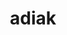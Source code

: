 ---
title: "adiak"
layout: cache
categories: [package, develop]
meta: {"compilers": ["gcc@=11.4.0", "gcc@=7.3.1", "gcc@=7.5.0", "gcc@=9.4.0", "oneapi@=2024.2.1"], "num_specs": 57, "num_specs_by_stack": {"e4s": 12, "e4s-neoverse-v2": 6, "e4s-neoverse_v1": 3, "e4s-oneapi": 4, "e4s-power": 1, "e4s-rocm-external": 6, "radiuss": 6, "radiuss-aws": 6, "radiuss-aws-aarch64": 6, "root": 57}, "oss": ["amzn2", "ubuntu18.04", "ubuntu20.04", "ubuntu22.04"], "platforms": ["linux"], "stacks": ["e4s", "e4s-neoverse-v2", "e4s-neoverse_v1", "e4s-oneapi", "e4s-power", "e4s-rocm-external", "radiuss", "radiuss-aws", "radiuss-aws-aarch64", "root"], "targets": ["aarch64", "neoverse_v1", "neoverse_v2", "ppc64le", "x86_64_v3"], "versions": ["0.4.1"]}
spec_details: [{"compiler": "gcc@=11.4.0", "hash": "35xkuncerrhmpgvvzepvcfy5zauedpyv", "os": "ubuntu22.04", "platform": "linux", "size": "-", "stacks": ["e4s", "root"], "target": "x86_64_v3", "variants": ["build_system=cmake", "build_type=Release", "generator=make", "~ipo", "+mpi", "+shared"], "versions": ["0.4.1"]}, {"compiler": "gcc@=7.5.0", "hash": "36rkrml6laamz5onmhk23s2dwgzodd2v", "os": "ubuntu18.04", "platform": "linux", "size": "-", "stacks": ["root"], "target": "x86_64_v3", "variants": ["build_system=cmake", "build_type=Release", "generator=make", "~ipo", "+mpi", "+shared"], "versions": ["0.4.1"]}, {"compiler": "gcc@=11.4.0", "hash": "3cp4dcmthsddr6dwti6svqhhl5olfanf", "os": "ubuntu22.04", "platform": "linux", "size": "-", "stacks": ["e4s-rocm-external", "root"], "target": "x86_64_v3", "variants": ["build_system=cmake", "build_type=Release", "generator=make", "~ipo", "+mpi", "+shared"], "versions": ["0.4.1"]}, {"compiler": "gcc@=11.4.0", "hash": "3orniedi746p75bduus7d7zezeuweenc", "os": "ubuntu22.04", "platform": "linux", "size": "-", "stacks": ["e4s-neoverse_v1", "root"], "target": "neoverse_v1", "variants": ["build_system=cmake", "build_type=Release", "generator=make", "~ipo", "+mpi", "+shared"], "versions": ["0.4.1"]}, {"compiler": "gcc@=7.3.1", "hash": "3p3fokjnnoupfywrtiu5j6jlktrcumyv", "os": "amzn2", "platform": "linux", "size": "-", "stacks": ["radiuss-aws", "root"], "target": "x86_64_v3", "variants": ["build_system=cmake", "build_type=Release", "generator=make", "~ipo", "+mpi", "+shared"], "versions": ["0.4.1"]}, {"compiler": "gcc@=11.4.0", "hash": "3tysmd3pmgo7fbbwev3zep3mzwcwhogt", "os": "ubuntu22.04", "platform": "linux", "size": "-", "stacks": ["e4s", "root"], "target": "x86_64_v3", "variants": ["build_system=cmake", "build_type=Release", "generator=make", "~ipo", "+mpi", "+shared"], "versions": ["0.4.1"]}, {"compiler": "gcc@=11.4.0", "hash": "3uwdncwxvcdrnfwdt6oet34nxg6fa4cz", "os": "ubuntu22.04", "platform": "linux", "size": "-", "stacks": ["e4s", "root"], "target": "x86_64_v3", "variants": ["build_system=cmake", "build_type=Release", "generator=make", "~ipo", "+mpi", "+shared"], "versions": ["0.4.1"]}, {"compiler": "oneapi@=2024.2.1", "hash": "6mr7yt47rpat24p52shxdi3utfvzxtr6", "os": "ubuntu22.04", "platform": "linux", "size": "-", "stacks": ["e4s-oneapi", "root"], "target": "x86_64_v3", "variants": ["build_system=cmake", "build_type=Release", "generator=make", "~ipo", "+mpi", "+shared"], "versions": ["0.4.1"]}, {"compiler": "gcc@=11.4.0", "hash": "7w54ide2xstw4xbfenupngslp4fewm7h", "os": "ubuntu22.04", "platform": "linux", "size": "-", "stacks": ["e4s-neoverse-v2", "root"], "target": "neoverse_v2", "variants": ["build_system=cmake", "build_type=Release", "generator=make", "~ipo", "+mpi", "+shared"], "versions": ["0.4.1"]}, {"compiler": "gcc@=11.4.0", "hash": "adofeduv55f647oy2g7rsxly25tt4nm5", "os": "ubuntu22.04", "platform": "linux", "size": "-", "stacks": ["e4s", "root"], "target": "x86_64_v3", "variants": ["build_system=cmake", "build_type=Release", "generator=make", "~ipo", "+mpi", "+shared"], "versions": ["0.4.1"]}, {"compiler": "gcc@=11.4.0", "hash": "bhwxrkflmfoegscimhaoy4f7zcwpyqtp", "os": "ubuntu22.04", "platform": "linux", "size": "-", "stacks": ["root"], "target": "x86_64_v3", "variants": ["build_system=cmake", "build_type=Release", "generator=make", "~ipo", "+mpi", "+shared"], "versions": ["0.4.1"]}, {"compiler": "gcc@=7.3.1", "hash": "bibb4yeydvdvjtjiwvo5epvirt24srae", "os": "amzn2", "platform": "linux", "size": "-", "stacks": ["radiuss-aws", "root"], "target": "x86_64_v3", "variants": ["build_system=cmake", "build_type=Release", "generator=make", "~ipo", "+mpi", "+shared"], "versions": ["0.4.1"]}, {"compiler": "gcc@=11.4.0", "hash": "c7glgvbz3m4y5zvs3qgzcs3hkaxqovd4", "os": "ubuntu22.04", "platform": "linux", "size": "-", "stacks": ["root"], "target": "neoverse_v2", "variants": ["build_system=cmake", "build_type=Release", "generator=make", "~ipo", "+mpi", "+shared"], "versions": ["0.4.1"]}, {"compiler": "gcc@=7.3.1", "hash": "ddyrmufyjkpor7dkcrv4jxqaxbuhf2xt", "os": "amzn2", "platform": "linux", "size": "-", "stacks": ["radiuss-aws-aarch64", "root"], "target": "aarch64", "variants": ["build_system=cmake", "build_type=Release", "generator=make", "~ipo", "+mpi", "+shared"], "versions": ["0.4.1"]}, {"compiler": "gcc@=7.3.1", "hash": "derppwcjelylddr3qvxsoae64qmiyvqi", "os": "amzn2", "platform": "linux", "size": "-", "stacks": ["root"], "target": "aarch64", "variants": ["build_system=cmake", "build_type=Release", "generator=make", "~ipo", "+mpi", "+shared"], "versions": ["0.4.1"]}, {"compiler": "oneapi@=2024.2.1", "hash": "dmuyeohaqqoph42vqldkum62ebyuy5ys", "os": "ubuntu22.04", "platform": "linux", "size": "-", "stacks": ["e4s-oneapi", "root"], "target": "x86_64_v3", "variants": ["build_system=cmake", "build_type=Release", "generator=make", "~ipo", "+mpi", "+shared"], "versions": ["0.4.1"]}, {"compiler": "gcc@=9.4.0", "hash": "dug4qkmvyeewddhuddwlhk2qvvfkemzz", "os": "ubuntu20.04", "platform": "linux", "size": "-", "stacks": ["e4s-power", "root"], "target": "ppc64le", "variants": ["build_system=cmake", "build_type=Release", "generator=make", "~ipo", "+mpi", "+shared"], "versions": ["0.4.1"]}, {"compiler": "gcc@=11.4.0", "hash": "efdngdz6rgequ7mo7l7z7yzkv6usew2i", "os": "ubuntu22.04", "platform": "linux", "size": "-", "stacks": ["e4s-rocm-external", "root"], "target": "x86_64_v3", "variants": ["build_system=cmake", "build_type=Release", "generator=make", "~ipo", "+mpi", "+shared"], "versions": ["0.4.1"]}, {"compiler": "gcc@=7.3.1", "hash": "fi4hsd2n2mhrdb4oledxqx77i2arxhyp", "os": "amzn2", "platform": "linux", "size": "-", "stacks": ["root"], "target": "x86_64_v3", "variants": ["build_system=cmake", "build_type=Release", "generator=make", "~ipo", "+mpi", "+shared"], "versions": ["0.4.1"]}, {"compiler": "gcc@=7.5.0", "hash": "hrdlzinmdlp7m52shdnxjfn2g3ijsqrv", "os": "ubuntu18.04", "platform": "linux", "size": "-", "stacks": ["radiuss", "root"], "target": "x86_64_v3", "variants": ["build_system=cmake", "build_type=Release", "generator=make", "~ipo", "+mpi", "+shared"], "versions": ["0.4.1"]}, {"compiler": "gcc@=7.5.0", "hash": "i75d6g6f75uyv2su2lidpvfcr3b2u3zo", "os": "ubuntu18.04", "platform": "linux", "size": "-", "stacks": ["radiuss", "root"], "target": "x86_64_v3", "variants": ["build_system=cmake", "build_type=Release", "generator=make", "~ipo", "+mpi", "+shared"], "versions": ["0.4.1"]}, {"compiler": "gcc@=7.5.0", "hash": "i7iedojp3ecqhltwd6h7shb5z2rcxaqp", "os": "ubuntu18.04", "platform": "linux", "size": "-", "stacks": ["radiuss", "root"], "target": "x86_64_v3", "variants": ["build_system=cmake", "build_type=Release", "generator=make", "~ipo", "+mpi", "+shared"], "versions": ["0.4.1"]}, {"compiler": "gcc@=11.4.0", "hash": "ibp2zjer5lnzyv4pbakia5gakykirjkb", "os": "ubuntu22.04", "platform": "linux", "size": "-", "stacks": ["e4s", "root"], "target": "x86_64_v3", "variants": ["build_system=cmake", "build_type=Release", "generator=make", "~ipo", "+mpi", "+shared"], "versions": ["0.4.1"]}, {"compiler": "gcc@=11.4.0", "hash": "iw65czfimm7auyxi3q4jqgfamarysh6z", "os": "ubuntu22.04", "platform": "linux", "size": "-", "stacks": ["e4s-rocm-external", "root"], "target": "x86_64_v3", "variants": ["build_system=cmake", "build_type=Release", "generator=make", "~ipo", "+mpi", "+shared"], "versions": ["0.4.1"]}, {"compiler": "gcc@=11.4.0", "hash": "jccybblsyegldyskersvm4a4sfulmfzu", "os": "ubuntu22.04", "platform": "linux", "size": "-", "stacks": ["e4s", "root"], "target": "x86_64_v3", "variants": ["build_system=cmake", "build_type=Release", "generator=make", "~ipo", "+mpi", "+shared"], "versions": ["0.4.1"]}, {"compiler": "gcc@=7.5.0", "hash": "kmosgjtul7etecpd45cv376mc7pktyxf", "os": "ubuntu18.04", "platform": "linux", "size": "-", "stacks": ["radiuss", "root"], "target": "x86_64_v3", "variants": ["build_system=cmake", "build_type=Release", "generator=make", "~ipo", "+mpi", "+shared"], "versions": ["0.4.1"]}, {"compiler": "gcc@=7.3.1", "hash": "kvyn6cn6aewjhv22l24hfmr3nkhbahnq", "os": "amzn2", "platform": "linux", "size": "-", "stacks": ["radiuss-aws-aarch64", "root"], "target": "aarch64", "variants": ["build_system=cmake", "build_type=Release", "generator=make", "~ipo", "+mpi", "+shared"], "versions": ["0.4.1"]}, {"compiler": "gcc@=7.3.1", "hash": "ky2au4fmkxhelsrbc6sjfqt75vhderfy", "os": "amzn2", "platform": "linux", "size": "-", "stacks": ["radiuss-aws-aarch64", "root"], "target": "aarch64", "variants": ["build_system=cmake", "build_type=Release", "generator=make", "~ipo", "+mpi", "+shared"], "versions": ["0.4.1"]}, {"compiler": "gcc@=7.3.1", "hash": "kz3yhu4igmwfh64ij4z5d7dth7a34nq7", "os": "amzn2", "platform": "linux", "size": "-", "stacks": ["radiuss-aws", "root"], "target": "x86_64_v3", "variants": ["build_system=cmake", "build_type=Release", "generator=make", "~ipo", "+mpi", "+shared"], "versions": ["0.4.1"]}, {"compiler": "gcc@=11.4.0", "hash": "lkzo5lsskk4qu4a3oj33ghwtbepu6ygx", "os": "ubuntu22.04", "platform": "linux", "size": "-", "stacks": ["e4s-neoverse-v2", "root"], "target": "neoverse_v2", "variants": ["build_system=cmake", "build_type=Release", "generator=make", "~ipo", "+mpi", "+shared"], "versions": ["0.4.1"]}, {"compiler": "oneapi@=2024.2.1", "hash": "msx23py5pyw3mzsqrb5p7dicb6b273jd", "os": "ubuntu22.04", "platform": "linux", "size": "-", "stacks": ["e4s-oneapi", "root"], "target": "x86_64_v3", "variants": ["build_system=cmake", "build_type=Release", "generator=make", "~ipo", "+mpi", "+shared"], "versions": ["0.4.1"]}, {"compiler": "gcc@=11.4.0", "hash": "ndahlpgalyop7sh723eux2wlur5adjbt", "os": "ubuntu22.04", "platform": "linux", "size": "-", "stacks": ["e4s-rocm-external", "root"], "target": "x86_64_v3", "variants": ["build_system=cmake", "build_type=Release", "generator=make", "~ipo", "+mpi", "+shared"], "versions": ["0.4.1"]}, {"compiler": "gcc@=11.4.0", "hash": "nist5yhe424gqfjkpysj3z2t5szq4zbt", "os": "ubuntu22.04", "platform": "linux", "size": "-", "stacks": ["root"], "target": "x86_64_v3", "variants": ["build_system=cmake", "build_type=Release", "generator=make", "~ipo", "+mpi", "+shared"], "versions": ["0.4.1"]}, {"compiler": "gcc@=7.3.1", "hash": "nldb6b26cjndrtpfaxexopxalenaoy47", "os": "amzn2", "platform": "linux", "size": "-", "stacks": ["radiuss-aws-aarch64", "root"], "target": "aarch64", "variants": ["build_system=cmake", "build_type=Release", "generator=make", "~ipo", "+mpi", "+shared"], "versions": ["0.4.1"]}, {"compiler": "oneapi@=2024.2.1", "hash": "owxvnkjrbph7n6dta5bhj3beqngpz77r", "os": "ubuntu22.04", "platform": "linux", "size": "-", "stacks": ["root"], "target": "x86_64_v3", "variants": ["build_system=cmake", "build_type=Release", "generator=make", "~ipo", "+mpi", "+shared"], "versions": ["0.4.1"]}, {"compiler": "gcc@=11.4.0", "hash": "oxwnsoo4dcespokxg4zwlfgrsdvbmsym", "os": "ubuntu22.04", "platform": "linux", "size": "-", "stacks": ["e4s-rocm-external", "root"], "target": "x86_64_v3", "variants": ["build_system=cmake", "build_type=Release", "generator=make", "~ipo", "+mpi", "+shared"], "versions": ["0.4.1"]}, {"compiler": "gcc@=11.4.0", "hash": "pdge765k5flybzctfbdnqpy6n4pofk6o", "os": "ubuntu22.04", "platform": "linux", "size": "-", "stacks": ["e4s", "root"], "target": "x86_64_v3", "variants": ["build_system=cmake", "build_type=Release", "generator=make", "~ipo", "+mpi", "+shared"], "versions": ["0.4.1"]}, {"compiler": "gcc@=11.4.0", "hash": "qoiws72uktqjdzyk74hqfzrwkofaqt4z", "os": "ubuntu22.04", "platform": "linux", "size": "-", "stacks": ["e4s-neoverse-v2", "root"], "target": "neoverse_v2", "variants": ["build_system=cmake", "build_type=Release", "generator=make", "~ipo", "+mpi", "+shared"], "versions": ["0.4.1"]}, {"compiler": "gcc@=11.4.0", "hash": "qupyatvs4wx2oatf2fztanttm5mebian", "os": "ubuntu22.04", "platform": "linux", "size": "-", "stacks": ["e4s", "root"], "target": "x86_64_v3", "variants": ["build_system=cmake", "build_type=Release", "generator=make", "~ipo", "+mpi", "+shared"], "versions": ["0.4.1"]}, {"compiler": "gcc@=11.4.0", "hash": "rdmdfnzibelvgmsaa6gmeyblola3gxz2", "os": "ubuntu22.04", "platform": "linux", "size": "-", "stacks": ["e4s", "root"], "target": "x86_64_v3", "variants": ["build_system=cmake", "build_type=Release", "generator=make", "~ipo", "+mpi", "+shared"], "versions": ["0.4.1"]}, {"compiler": "gcc@=11.4.0", "hash": "rxgygzj4icqlee6dnrhdc6uzhqyhfqt6", "os": "ubuntu22.04", "platform": "linux", "size": "-", "stacks": ["e4s-neoverse_v1", "root"], "target": "neoverse_v1", "variants": ["build_system=cmake", "build_type=Release", "generator=make", "~ipo", "+mpi", "+shared"], "versions": ["0.4.1"]}, {"compiler": "gcc@=11.4.0", "hash": "ry2xpcsb5psxtcz2ka4yzio3a26xodk6", "os": "ubuntu22.04", "platform": "linux", "size": "-", "stacks": ["e4s-rocm-external", "root"], "target": "x86_64_v3", "variants": ["build_system=cmake", "build_type=Release", "generator=make", "~ipo", "+mpi", "+shared"], "versions": ["0.4.1"]}, {"compiler": "gcc@=7.3.1", "hash": "s5qdxep2nq44gkbre72dojdxh4walrqt", "os": "amzn2", "platform": "linux", "size": "-", "stacks": ["radiuss-aws", "root"], "target": "x86_64_v3", "variants": ["build_system=cmake", "build_type=Release", "generator=make", "~ipo", "+mpi", "+shared"], "versions": ["0.4.1"]}, {"compiler": "gcc@=7.5.0", "hash": "she5wxtskj7iu5a7thp4tmil23t55xxm", "os": "ubuntu18.04", "platform": "linux", "size": "-", "stacks": ["radiuss", "root"], "target": "x86_64_v3", "variants": ["build_system=cmake", "build_type=Release", "generator=make", "~ipo", "+mpi", "+shared"], "versions": ["0.4.1"]}, {"compiler": "gcc@=7.3.1", "hash": "sloe2wmcttxc6orvoezs6g7isscwdryv", "os": "amzn2", "platform": "linux", "size": "-", "stacks": ["radiuss-aws-aarch64", "root"], "target": "aarch64", "variants": ["build_system=cmake", "build_type=Release", "generator=make", "~ipo", "+mpi", "+shared"], "versions": ["0.4.1"]}, {"compiler": "gcc@=11.4.0", "hash": "smfk3grfhas7f3yo7nfvaulywnvglrcy", "os": "ubuntu22.04", "platform": "linux", "size": "-", "stacks": ["e4s-neoverse-v2", "root"], "target": "neoverse_v2", "variants": ["build_system=cmake", "build_type=Release", "generator=make", "~ipo", "+mpi", "+shared"], "versions": ["0.4.1"]}, {"compiler": "gcc@=11.4.0", "hash": "szrrewheopy5x5ujdbydzlrdzafjn3rh", "os": "ubuntu22.04", "platform": "linux", "size": "-", "stacks": ["e4s-neoverse_v1", "root"], "target": "neoverse_v1", "variants": ["build_system=cmake", "build_type=Release", "generator=make", "~ipo", "+mpi", "+shared"], "versions": ["0.4.1"]}, {"compiler": "gcc@=11.4.0", "hash": "t2m2nnlez3ujcqh7z732gm54hcacbztp", "os": "ubuntu22.04", "platform": "linux", "size": "-", "stacks": ["e4s", "root"], "target": "x86_64_v3", "variants": ["build_system=cmake", "build_type=Release", "generator=make", "~ipo", "+mpi", "+shared"], "versions": ["0.4.1"]}, {"compiler": "oneapi@=2024.2.1", "hash": "t7ltkwbrh6dmknvo5oustupr22zgcymp", "os": "ubuntu22.04", "platform": "linux", "size": "-", "stacks": ["e4s-oneapi", "root"], "target": "x86_64_v3", "variants": ["build_system=cmake", "build_type=Release", "generator=make", "~ipo", "+mpi", "+shared"], "versions": ["0.4.1"]}, {"compiler": "gcc@=7.3.1", "hash": "tucvs7yfokb7occwytotk4jjy5fdzcvo", "os": "amzn2", "platform": "linux", "size": "-", "stacks": ["radiuss-aws", "root"], "target": "x86_64_v3", "variants": ["build_system=cmake", "build_type=Release", "generator=make", "~ipo", "+mpi", "+shared"], "versions": ["0.4.1"]}, {"compiler": "gcc@=7.3.1", "hash": "tunpbumjeman5vjpp7rvd3tmlqckgkuu", "os": "amzn2", "platform": "linux", "size": "-", "stacks": ["radiuss-aws-aarch64", "root"], "target": "aarch64", "variants": ["build_system=cmake", "build_type=Release", "generator=make", "~ipo", "+mpi", "+shared"], "versions": ["0.4.1"]}, {"compiler": "gcc@=11.4.0", "hash": "tya2mrpsfvs4aikf24kgnhly2q4a6v7o", "os": "ubuntu22.04", "platform": "linux", "size": "-", "stacks": ["e4s-neoverse-v2", "root"], "target": "neoverse_v2", "variants": ["build_system=cmake", "build_type=Release", "generator=make", "~ipo", "+mpi", "+shared"], "versions": ["0.4.1"]}, {"compiler": "gcc@=11.4.0", "hash": "unnwkj2rs36utbt7vnwnoyo3uor5bppy", "os": "ubuntu22.04", "platform": "linux", "size": "-", "stacks": ["e4s", "root"], "target": "x86_64_v3", "variants": ["build_system=cmake", "build_type=Release", "generator=make", "~ipo", "+mpi", "+shared"], "versions": ["0.4.1"]}, {"compiler": "gcc@=7.5.0", "hash": "whls6zv2jrdikgmrtsbscrmalicfgedi", "os": "ubuntu18.04", "platform": "linux", "size": "-", "stacks": ["radiuss", "root"], "target": "x86_64_v3", "variants": ["build_system=cmake", "build_type=Release", "generator=make", "~ipo", "+mpi", "+shared"], "versions": ["0.4.1"]}, {"compiler": "gcc@=7.3.1", "hash": "xlenqwaiwyad6hsmd2gkdhdnwq4hgf2r", "os": "amzn2", "platform": "linux", "size": "-", "stacks": ["radiuss-aws", "root"], "target": "x86_64_v3", "variants": ["build_system=cmake", "build_type=Release", "generator=make", "~ipo", "+mpi", "+shared"], "versions": ["0.4.1"]}, {"compiler": "gcc@=11.4.0", "hash": "z7t3itnpbriu546qbjz2dbhwumiwxjkf", "os": "ubuntu22.04", "platform": "linux", "size": "-", "stacks": ["e4s", "root"], "target": "x86_64_v3", "variants": ["build_system=cmake", "build_type=Release", "generator=make", "~ipo", "+mpi", "+shared"], "versions": ["0.4.1"]}, {"compiler": "gcc@=11.4.0", "hash": "zvjpwldborvz3hpjh44mlm33laawn5yu", "os": "ubuntu22.04", "platform": "linux", "size": "-", "stacks": ["e4s-neoverse-v2", "root"], "target": "neoverse_v2", "variants": ["build_system=cmake", "build_type=Release", "generator=make", "~ipo", "+mpi", "+shared"], "versions": ["0.4.1"]}]
---